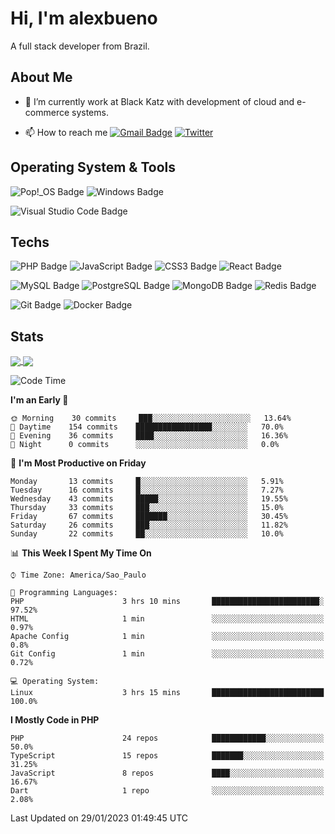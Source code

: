 # Hi, I'm alexbueno

A full stack developer from Brazil.

## About Me

- 🌱 I’m currently work at Black Katz with development of cloud and e-commerce systems.

- 📫 How to reach me [![Gmail Badge](https://img.shields.io/badge/-gmail-c14438?style=for-the-badge&logo=Gmail&logoColor=ffffff)](mailto:alexsandrofbueno@gmail.com) [![Twitter](https://img.shields.io/badge/twitter-1DA1F2.svg?style=for-the-badge&logo=twitter&logoColor=ffffff)](https://twitter.com/Alex_Bueno_7)

## Operating System & Tools

![Pop!_OS Badge](https://img.shields.io/badge/Pop!__OS-48B9C7?logo=popos&logoColor=fff&style=flat)
![Windows Badge](https://img.shields.io/badge/Windows-0078D6?logo=windows&logoColor=fff&style=flat)

![Visual Studio Code Badge](https://img.shields.io/badge/Visual%20Studio%20Code-007ACC?logo=visualstudiocode&logoColor=fff&style=flat)

## Techs

![PHP Badge](https://img.shields.io/badge/PHP-777BB4?logo=php&logoColor=fff&style=flat)
![JavaScript Badge](https://img.shields.io/badge/JavaScript-F7DF1E?logo=javascript&logoColor=000&style=flat)
![CSS3 Badge](https://img.shields.io/badge/CSS3-1572B6?logo=css3&logoColor=fff&style=flat)
![React Badge](https://img.shields.io/badge/React-61DAFB?logo=react&logoColor=000&style=flat)

![MySQL Badge](https://img.shields.io/badge/MySQL-4479A1?logo=mysql&logoColor=fff&style=flat)
![PostgreSQL Badge](https://img.shields.io/badge/PostgreSQL-4169E1?logo=postgresql&logoColor=fff&style=flat)
![MongoDB Badge](https://img.shields.io/badge/MongoDB-47A248?logo=mongodb&logoColor=fff&style=flat)
![Redis Badge](https://img.shields.io/badge/Redis-DC382D?logo=redis&logoColor=fff&style=flat)

![Git Badge](https://img.shields.io/badge/Git-F05032?logo=git&logoColor=fff&style=flat)
![Docker Badge](https://img.shields.io/badge/Docker-2496ED?logo=docker&logoColor=fff&style=flat)


## Stats

<a href="https://github.com/anuraghazra/github-readme-stats">
  <img align="center" src="https://github-readme-stats.vercel.app/api?username=alexbueno7&hide=contribs,prs&show_icons=true&theme=radical" />
</a>
<a href="https://github.com/anuraghazra/convoychat">
  <img align="center" src="https://github-readme-stats.vercel.app/api/top-langs/?username=alexbueno7" />
</a>

<!--START_SECTION:waka-->
![Code Time](http://img.shields.io/badge/Code%20Time-675%20hrs%2021%20mins-blue)

**I'm an Early 🐤** 

```text
🌞 Morning    30 commits     ███░░░░░░░░░░░░░░░░░░░░░░   13.64% 
🌆 Daytime    154 commits    █████████████████░░░░░░░░   70.0% 
🌃 Evening    36 commits     ████░░░░░░░░░░░░░░░░░░░░░   16.36% 
🌙 Night      0 commits      ░░░░░░░░░░░░░░░░░░░░░░░░░   0.0%

```
📅 **I'm Most Productive on Friday** 

```text
Monday       13 commits     █░░░░░░░░░░░░░░░░░░░░░░░░   5.91% 
Tuesday      16 commits     █░░░░░░░░░░░░░░░░░░░░░░░░   7.27% 
Wednesday    43 commits     █████░░░░░░░░░░░░░░░░░░░░   19.55% 
Thursday     33 commits     ███░░░░░░░░░░░░░░░░░░░░░░   15.0% 
Friday       67 commits     ███████░░░░░░░░░░░░░░░░░░   30.45% 
Saturday     26 commits     ███░░░░░░░░░░░░░░░░░░░░░░   11.82% 
Sunday       22 commits     ██░░░░░░░░░░░░░░░░░░░░░░░   10.0%

```


📊 **This Week I Spent My Time On** 

```text
⌚︎ Time Zone: America/Sao_Paulo

💬 Programming Languages: 
PHP                      3 hrs 10 mins       ████████████████████████░   97.52% 
HTML                     1 min               ░░░░░░░░░░░░░░░░░░░░░░░░░   0.97% 
Apache Config            1 min               ░░░░░░░░░░░░░░░░░░░░░░░░░   0.8% 
Git Config               1 min               ░░░░░░░░░░░░░░░░░░░░░░░░░   0.72%

💻 Operating System: 
Linux                    3 hrs 15 mins       █████████████████████████   100.0%

```

**I Mostly Code in PHP** 

```text
PHP                      24 repos            ████████████░░░░░░░░░░░░░   50.0% 
TypeScript               15 repos            ███████░░░░░░░░░░░░░░░░░░   31.25% 
JavaScript               8 repos             ████░░░░░░░░░░░░░░░░░░░░░   16.67% 
Dart                     1 repo              ░░░░░░░░░░░░░░░░░░░░░░░░░   2.08%

```



 Last Updated on 29/01/2023 01:49:45 UTC
<!--END_SECTION:waka-->
